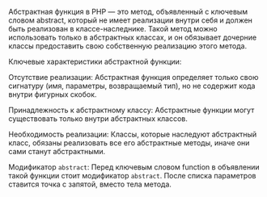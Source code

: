 Абстрактная функция в PHP — это метод, объявленный с ключевым словом abstract, который не имеет реализации внутри себя и должен быть реализован в классе-наследнике. Такой метод можно использовать только в абстрактных классах, и он обязывает дочерние классы предоставить свою собственную реализацию этого метода. 

Ключевые характеристики абстрактной функции:

Отсутствие реализации: 
    Абстрактная функция определяет только свою сигнатуру (имя, параметры, возвращаемый тип), но не содержит кода внутри фигурных скобок. 
    
Принадлежность к абстрактному классу: 
    Абстрактные функции могут существовать только внутри абстрактных классов. 
    
Необходимость реализации: 
    Классы, которые наследуют абстрактный класс, обязаны реализовать все его абстрактные методы, иначе они сами станут абстрактными. 
    
Модификатор `abstract`: 
    Перед ключевым словом function в объявлении такой функции стоит модификатор `abstract`. После списка параметров ставится точка с запятой, вместо тела метода. 
